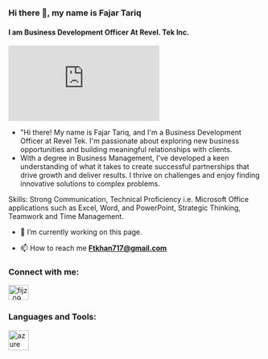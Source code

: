 ### Hi there 👋, my name is Fajar Tariq
#### I am Business Development Officer At Revel. Tek Inc.
![I am Business Development Officer At Revel. Tek Inc.](https://github.com/Ftkhan717/Meeting-notes/blob/main/How%20To%20Work%20On%20An%20Issue.md)

* "Hi there! My name is Fajar Tariq, and I'm a Business Development Officer at Revel Tek. I'm passionate about exploring new business opportunities and building meaningful relationships with clients.
* With a degree in Business Management, I've developed a keen understanding of what it takes to create successful partnerships that drive growth and deliver results. I thrive on challenges and enjoy finding innovative solutions to complex problems.

Skills: Strong Communication, Technical Proficiency i.e.  Microsoft Office applications such as Excel, Word, and PowerPoint, Strategic Thinking, Teamwork and Time Management.

- 🔭 I’m currently working on this page. 

- 📫 How to reach me **Ftkhan717@gmail.com**

<h3 align="left">Connect with me:</h3>
<p align="left">
<a href="https://instagram.com/fijz_09" target="blank"><img align="center" src="https://raw.githubusercontent.com/rahuldkjain/github-profile-readme-generator/master/src/images/icons/Social/instagram.svg" alt="fijz_09" height="30" width="40" /></a>
</p>

<h3 align="left">Languages and Tools:</h3>
<p align="left"> <a href="https://azure.microsoft.com/en-in/" target="_blank" rel="noreferrer"> <img src="https://www.vectorlogo.zone/logos/microsoft_azure/microsoft_azure-icon.svg" alt="azure" width="40" height="40"/> </a> </p>
